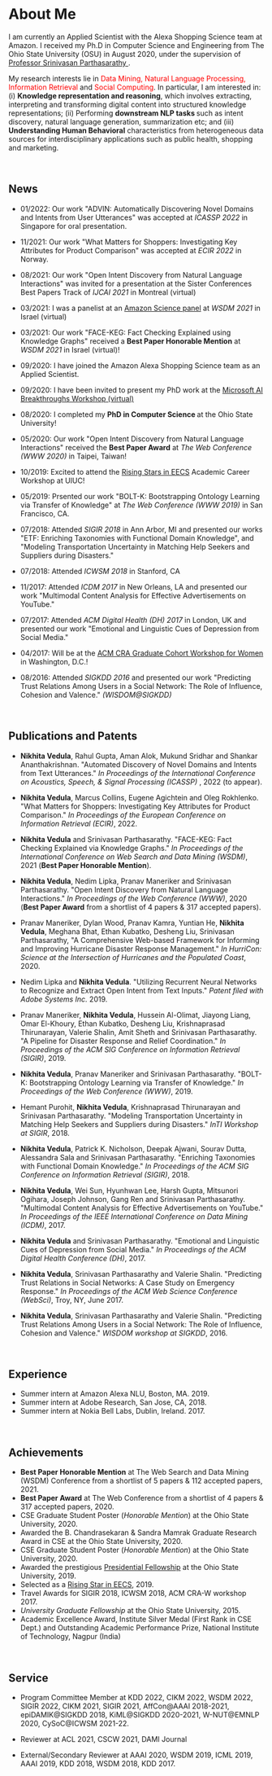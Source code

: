 # About Me

I am currently an Applied Scientist with the Alexa Shopping Science team at Amazon. I received my Ph.D in Computer Science and Engineering from The Ohio State University (OSU) in August 2020, under the supervision of <a href = "http://web.cse.ohio-state.edu/~parthasarathy.2/" > Professor Srinivasan Parthasarathy </a>. 

My research interests lie in <font color="red"> Data Mining, Natural Language Processing, Information Retrieval</font> and <font color="red"> Social Computing</font>. In particular, I am interested in: <br> (i) <b> Knowledge representation and reasoning</b>, which involves extracting, interpreting and transforming digital content into structured knowledge representations; (ii) Performing <b>downstream NLP tasks </b> such as intent discovery, natural language generation, summarization etc; and (iii) <b>Understanding Human Behavioral</b> characteristics from heterogeneous data sources for interdisciplinary applications such as public health, shopping and marketing.

<br>

## News

- 01/2022: Our work "ADVIN: Automatically Discovering Novel Domains and Intents from User Utterances" was accepted at <i> ICASSP 2022 </i> in Singapore for oral presentation. 

- 11/2021: Our work "What Matters for Shoppers: Investigating Key Attributes for Product Comparison" was accepted at <i> ECIR 2022 </i> in Norway.

- 08/2021: Our work "Open Intent Discovery from Natural Language Interactions" was invited for a presentation at the Sister Conferences Best Papers Track of <i> IJCAI 2021 </i> in Montreal (virtual) 
             
- 03/2021: I was a panelist at an [Amazon Science panel](https://amazonwsdm2021.splashthat.com) at <i> WSDM 2021 </i> in Israel (virtual)
             
- 03/2021: Our work "FACE-KEG: Fact Checking Explained using Knowledge Graphs" received a <b>Best Paper Honorable Mention</b> at <i> WSDM 2021 </i> in Israel (virtual)! 

- 09/2020: I have joined the Amazon Alexa Shopping Science team as an Applied Scientist. 
             
- 09/2020: I have been invited to present my PhD work at the [Microsoft AI Breakthroughs Workshop (virtual)](https://www.microsoft.com/en-us/research/event/ai-breakthroughs-2020) 

- 08/2020: I completed my <b> PhD in Computer Science </b> at the Ohio State University! 

- 05/2020: Our work "Open Intent Discovery from Natural Language Interactions" received the <b>Best Paper Award</b> at <i> The Web Conference (WWW 2020) </i> in Taipei, Taiwan! 

- 10/2019: Excited to attend the [Rising Stars in EECS](https://publish.illinois.edu/rising-stars/participants) Academic Career Workshop at UIUC! 

- 05/2019: Prsented our work "BOLT-K: Bootstrapping Ontology Learning via Transfer of Knowledge" at <i> The Web Conference (WWW 2019) </i> in San Francisco, CA. 

- 07/2018: Attended <i> SIGIR 2018 </i> in Ann Arbor, MI and presented our works "ETF: Enriching Taxonomies with Functional Domain Knowledge", and "Modeling Transportation Uncertainty in Matching Help Seekers and Suppliers during Disasters."

- 07/2018: Attended <i> ICWSM 2018 </i> in Stanford, CA

- 11/2017: Attended <i>ICDM 2017 </i> in New Orleans, LA and presented our work "Multimodal Content Analysis for Effective Advertisements on YouTube."

- 07/2017: Attended <i> ACM Digital Health (DH) 2017 </i> in London, UK and presented our work "Emotional and Linguistic Cues of Depression from Social Media."

- 04/2017: Will be at the [ACM CRA Graduate Cohort Workshop for Women](https://cra.org/cra-wp/events/grad-cohort-workshop-2017) in Washington, D.C.!

- 08/2016: Attended <i>SIGKDD 2016</i> and presented our work "Predicting Trust Relations Among Users in a Social Network: The Role of Influence, Cohesion and Valence." <i>(WISDOM@SIGKDD)</i>


<br>


## Publications and Patents


- <b>Nikhita Vedula</b>, Rahul Gupta, Aman Alok, Mukund Sridhar and Shankar Ananthakrishnan. "Automated Discovery of Novel Domains and Intents from Text Utterances." <i>In Proceedings of the International Conference on Acoustics, Speech, & Signal Processing (ICASSP) </i>, 2022 (to appear). 
              
- <b>Nikhita Vedula</b>, Marcus Collins, Eugene Agichtein and Oleg Rokhlenko. "What Matters for Shoppers: Investigating Key Attributes for Product Comparison." <i>In Proceedings of the European Conference on Information Retrieval (ECIR)</i>, 2022. 

- <b>Nikhita Vedula</b> and Srinivasan Parthasarathy. "FACE-KEG: Fact Checking Explained via Knowledge Graphs." <i>In Proceedings of the International Conference on Web Search and Data Mining (WSDM)</i>, 2021 (<b>Best Paper Honorable Mention</b>). 

- <b>Nikhita Vedula</b>, Nedim Lipka, Pranav Maneriker and Srinivasan Parthasarathy. "Open Intent Discovery from Natural Language Interactions." <i>In Proceedings of the Web Conference (WWW)</i>, 2020 (<b>Best Paper Award</b> from a shortlist of 4 papers & 317 accepted papers). 

- Pranav Maneriker, Dylan Wood, Pranav Kamra, Yuntian He, <b>Nikhita Vedula</b>, Meghana Bhat, Ethan Kubatko, Desheng Liu, Srinivasan Parthasarathy, "A Comprehensive Web-based Framework for Informing and Improving Hurricane Disaster Response Management." <i>In HurriCon: Science at the Intersection of Hurricanes and the Populated Coast</i>, 2020. 

- Nedim Lipka and <b>Nikhita Vedula</b>. "Utilizing  Recurrent Neural Networks to Recognize and Extract Open Intent from Text Inputs." <i>Patent filed with Adobe Systems Inc. </i> 2019.   

- Pranav Maneriker, <b>Nikhita Vedula</b>, Hussein Al-Olimat, Jiayong Liang, Omar El-Khoury, Ethan Kubatko, Desheng Liu, Krishnaprasad Thirunarayan, Valerie Shalin, Amit Sheth and Srinivasan Parthasarathy. "A Pipeline for Disaster Response and Relief Coordination."  <i>In Proceedings of the ACM SIG Conference on Information Retrieval (SIGIR)</i>, 2019. 

- <b>Nikhita Vedula</b>, Pranav Maneriker and Srinivasan Parthasarathy. "BOLT-K: Bootstrapping Ontology Learning via Transfer of Knowledge." <i>In Proceedings of the Web Conference (WWW)</i>, 2019. 
             
- Hemant Purohit, <b>Nikhita Vedula</b>, Krishnaprasad Thirunarayan and Srinivasan Parthasarathy. "Modeling Transportation Uncertainty in Matching Help Seekers and Suppliers during Disasters." <i>InTI Workshop at SIGIR</i>, 2018. 

- <b>Nikhita Vedula</b>, Patrick K. Nicholson, Deepak Ajwani, Sourav Dutta, Alessandra Sala and Srinivasan Parthasarathy. "Enriching Taxonomies with Functional Domain Knowledge." <i>In Proceedings of the ACM SIG Conference on Information Retrieval (SIGIR)</i>, 2018. 

- <b>Nikhita Vedula</b>, Wei Sun, Hyunhwan Lee, Harsh Gupta, Mitsunori Ogihara, Joseph Johnson, Gang Ren and Srinivasan Parthasarathy. "Multimodal Content Analysis for Effective Advertisements on YouTube." <i>In Proceedings of the IEEE International Conference on Data Mining (ICDM)</i>, 2017. 

- <b>Nikhita Vedula</b> and Srinivasan Parthasarathy. "Emotional and Linguistic Cues of Depression from Social Media." <i> In Proceedings of the ACM Digital Health Conference (DH)</i>, 2017. 

- <b>Nikhita Vedula</b>, Srinivasan Parthasarathy and Valerie Shalin. "Predicting Trust Relations in Social Networks: A Case Study on Emergency Response." <i>In Proceedings of the ACM Web Science Conference (WebSci)</i>, Troy, NY, June 2017.

- <b>Nikhita Vedula</b>, Srinivasan Parthasarathy and Valerie Shalin. "Predicting Trust Relations Among Users in a Social Network: The Role of Influence, Cohesion and Valence." <i>WISDOM workshop at SIGKDD</i>, 2016.
 
   

<br> 


## Experience 

- Summer intern at Amazon Alexa NLU, Boston, MA. 2019.
- Summer intern at Adobe Research, San Jose, CA, 2018.
- Summer intern at Nokia Bell Labs, Dublin, Ireland. 2017.


<br> 


## Achievements

- <b>Best Paper Honorable Mention</b> at The Web Search and Data Mining (WSDM) Conference from a shortlist of 5 papers & 112 accepted papers, 2021. 
- <b>Best Paper Award</b> at The Web Conference from a shortlist of 4 papers & 317 accepted papers, 2020. 
- CSE Graduate Student Poster (<i>Honorable Mention</i>) at the Ohio State University, 2020.
- Awarded the B. Chandrasekaran & Sandra Mamrak Graduate Research Award in CSE at the Ohio State University, 2020.
- CSE Graduate Student Poster (<i>Honorable Mention</i>) at the Ohio State University, 2020.
- Awarded the prestigious [Presidential Fellowship](https://gradsch.osu.edu/pursuing-your-degree/graduate-fellows/presidential-fellowship) at the Ohio State University, 2019.
- Selected as a [Rising Star in EECS](https://publish.illinois.edu/rising-stars/participants), 2019. 
- Travel Awards for SIGIR 2018, ICWSM 2018, ACM CRA-W workshop 2017. 
- <i>University Graduate Fellowship</i> at the Ohio State University, 2015. 
- Academic Excellence Award, Institute Silver Medal (First Rank in CSE Dept.) and Outstanding Academic Performance Prize, National Institute of Technology, Nagpur (India)



<br>

## Service 

- Program Committee Member at KDD 2022, CIKM 2022, WSDM 2022, SIGIR 2022, CIKM 2021, SIGIR 2021, AffCon@AAAI 2018-2021, epiDAMIK@SIGKDD 2018, KiML@SIGKDD 2020-2021, W-NUT@EMNLP 2020, CySoC@ICWSM 2021-22. 

- Reviewer at ACL 2021, CSCW 2021, DAMI Journal 

- External/Secondary Reviewer at AAAI 2020, WSDM 2019, ICML 2019, AAAI 2019, KDD 2018, WSDM 2018, KDD 2017.
